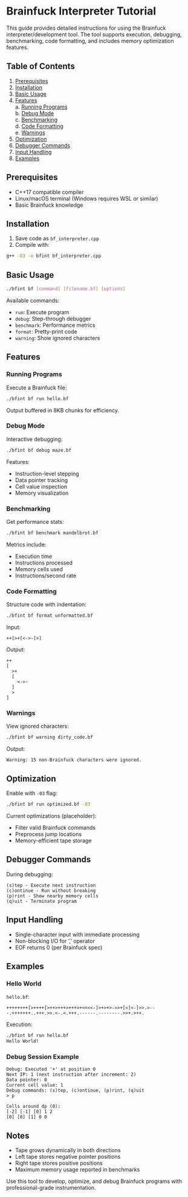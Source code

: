 # Brainfuck Interpreter Tutorial

This guide provides detailed instructions for using the Brainfuck interpreter/development tool. The tool supports execution, debugging, benchmarking, code formatting, and includes memory optimization features.

## Table of Contents
1. [Prerequisites](#prerequisites)
2. [Installation](#installation)
3. [Basic Usage](#basic-usage)
4. [Features](#features)  
   a. [Running Programs](#running-programs)  
   b. [Debug Mode](#debug-mode)  
   c. [Benchmarking](#benchmarking)  
   d. [Code Formatting](#code-formatting)  
   e. [Warnings](#warnings)  
5. [Optimization](#optimization)
6. [Debugger Commands](#debugger-commands)
7. [Input Handling](#input-handling)
8. [Examples](#examples)

## Prerequisites
- C++17 compatible compiler
- Linux/macOS terminal (Windows requires WSL or similar)
- Basic Brainfuck knowledge

## Installation
1. Save code as `bf_interpreter.cpp`
2. Compile with:
```bash
g++ -O3 -o bfint bf_interpreter.cpp
```

## Basic Usage
```bash
./bfint bf [command] [filename.bf] [options]
```
Available commands:
- `run`: Execute program
- `debug`: Step-through debugger
- `benchmark`: Performance metrics
- `format`: Pretty-print code
- `warning`: Show ignored characters

## Features

### Running Programs
Execute a Brainfuck file:
```bash
./bfint bf run hello.bf
```
Output buffered in 8KB chunks for efficiency.

### Debug Mode
Interactive debugging:
```bash
./bfint bf debug maze.bf
```
Features:
- Instruction-level stepping
- Data pointer tracking
- Cell value inspection
- Memory visualization

### Benchmarking
Get performance stats:
```bash
./bfint bf benchmark mandelbrot.bf
```
Metrics include:
- Execution time
- Instructions processed
- Memory cells used
- Instructions/second rate

### Code Formatting
Structure code with indentation:
```bash
./bfint bf format unformatted.bf
```
Input:
```
++[>+[<->-]>]
```
Output:
```
++
[
  >+
  [
    <->-
  ]
  >
]
```

### Warnings
View ignored characters:
```bash
./bfint bf warning dirty_code.bf
```
Output:
```
Warning: 15 non-Brainfuck characters were ignored.
```

## Optimization
Enable with `-03` flag:
```bash
./bfint bf run optimized.bf -03
```
Current optimizations (placeholder):
- Filter valid Brainfuck commands
- Preprocess jump locations
- Memory-efficient tape storage

## Debugger Commands
During debugging:
```
(s)tep - Execute next instruction
(c)ontinue - Run without breaking
(p)rint - Show nearby memory cells
(q)uit - Terminate program
```

## Input Handling
- Single-character input with immediate processing
- Non-blocking I/O for ',' operator
- EOF returns 0 (per Brainfuck spec)

## Examples

### Hello World
`hello.bf`:
```brainfuck
++++++++[>++++[>++>+++>+++>+<<<<-]>+>+>->>+[<]<-]>>.>---.+++++++..+++.>>.<-.<.+++.------.--------.>>+.>++.
```
Execution:
```bash
./bfint bf run hello.bf
Hello World!
```

### Debug Session Example
```
Debug: Executed '+' at position 0
Next IP: 1 (next instruction after increment: 2)
Data pointer: 0
Current cell value: 1
Debug commands: (s)tep, (c)ontinue, (p)rint, (q)uit
> p

Cells around dp (0):
[-2] [-1] [0] 1 2 
[0] [0] [1] 0 0
```

## Notes
- Tape grows dynamically in both directions
- Left tape stores negative pointer positions
- Right tape stores positive positions
- Maximum memory usage reported in benchmarks

Use this tool to develop, optimize, and debug Brainfuck programs with professional-grade instrumentation.